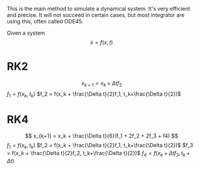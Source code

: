 This is the main method to simulate a dynamical system. It's very efficient and precise. It will not succeed in certain cases, but most integrator are using this, often called ODE45.

Given a system
$$\dot{x} = f(x,t)$$
# RK2
$$
x_{k+1} = x_k + \Delta t f_2
$$
$f_1 = f(x_k, t_k)$
$f_2 = f(x_k + \frac{\Delta t}{2}f_1, t_k+\frac{\Delta t}{2})$


# RK4
$$
x_{k+1} = x_k + \frac{\Delta t}{6}(f_1 + 2f_2 + 2f_3 + f4)
$$
$f_1 = f(x_k, t_k)$
$f_2 = f(x_k + \frac{\Delta t}{2}f_1, t_k+\frac{\Delta t}{2})$
$f_3 = f(x_k + \frac{\Delta t}{2}f_2, t_k+\frac{\Delta t}{2})$
$f_4 = f(x_k + \Delta t f_3, t_k+\Delta t)$



